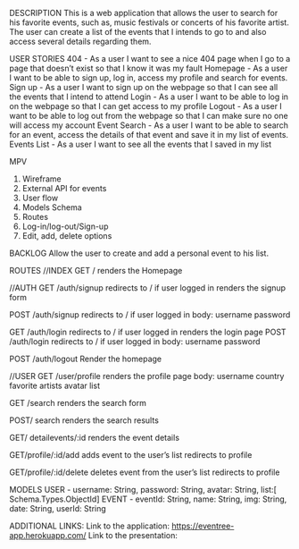 DESCRIPTION
This is a web application that allows the user to search for his favorite events, such as, music festivals or concerts of his favorite artist. The user can create a list of the events that I intends to go to and also access several details regarding them. 

USER STORIES
404 - As a user I want to see a nice 404 page when I go to a page that doesn’t exist so that I know it was my fault
Homepage - As a user I want to be able to sign up, log in, access my profile and search for events. 
Sign up - As a user I want to sign up on the webpage so that I can see all the events that I intend to attend
Login - As a user I want to be able to log in on the webpage so that I can get access to my profile
Logout - As a user I want to be able to log out from the webpage so that I can make sure no one will access my account
Event Search - As a user I want to be able to search for an event, access the details of that event and save it in my list of events.
Events List - As a user I want to see all the events that I saved in my list 

MPV
1.	Wireframe
2.	External API for events
3.	User flow
4.	Models Schema
5.	Routes
6.	Log-in/log-out/Sign-up
7.	Edit, add, delete options

BACKLOG
Allow the user to create and add a personal event to his list.

ROUTES
//INDEX
GET /
renders the Homepage

//AUTH
GET /auth/signup
redirects to / if user logged in
renders the signup form

POST /auth/signup
redirects to / if user logged in
body:
username
password

GET /auth/login
redirects to / if user logged in
renders the login page
POST /auth/login
redirects to / if user logged in
body:
username
password

POST /auth/logout
Render the homepage

//USER
GET /user/profile
renders the profile page
body: 
	username
country
favorite artists
avatar
list


GET /search
renders the search form

POST/ search
renders the search results

GET/ detailevents/:id
renders the event details

GET/profile/:id/add
adds event to the user’s list
redirects to profile

GET/profile/:id/delete
deletes event from the user’s list
redirects to profile

MODELS
USER - username: String, password: String, avatar: String, list:[ Schema.Types.ObjectId] 
EVENT - eventId: String, name: String, img: String, date: String, userId: String


ADDITIONAL LINKS:
Link to the application: https://eventree-app.herokuapp.com/
Link to the presentation:
